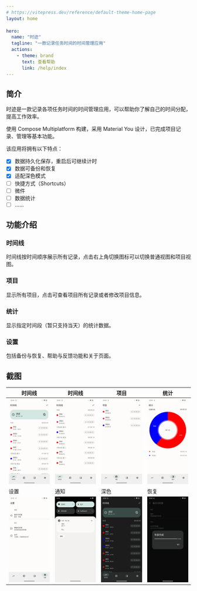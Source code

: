 ```yaml
---
# https://vitepress.dev/reference/default-theme-home-page
layout: home

hero:
  name: "时迹"
  tagline: "一款记录任务时间的时间管理应用"
  actions:
    - theme: brand
      text: 查看帮助
      link: /help/index
---
```


## 简介

时迹是一款记录各项任务时间的时间管理应用，可以帮助你了解自己的时间分配，提高工作效率。

使用 Compose Multiplatform 构建，采用 Material You 设计，已完成项目记录、管理等基本功能。

该应用将拥有以下特点：

- [x] 数据持久化保存，重启后可继续计时
- [x] 数据可备份和恢复
- [x] 适配深色模式
- [ ] 快捷方式（Shortcuts）
- [ ] 微件
- [ ] 数据统计
- [ ] ……

## 功能介绍

### 时间线

时间线按时间顺序展示所有记录，点击右上角切换图标可以切换普通视图和项目视图。

### 项目

显示所有项目，点击可查看项目所有记录或者修改项目信息。

### 统计

显示指定时间段（暂只支持当天）的统计数据。

### 设置

包括备份与恢复、帮助与反馈功能和关于页面。

## 截图

| 时间线                                                       | 时间线                                                       | 项目                                                      | 统计                                                         |
| ------------------------------------------------------------ | ------------------------------------------------------------ | --------------------------------------------------------- | ------------------------------------------------------------ |
| ![timeline-detail](./images/ui/timeline-detail.webp) | ![timeline](./images/ui/timeline.webp)    | ![projects](./images/ui/projects.webp) | ![statistics](./images/ui/statistics.webp) |
| 设置                                                         | 通知                                                         | 深色                                                      | 恢复                                                         |
| ![settings](./images/ui/settings.webp)    | ![notification](./images/ui/notification.webp) | ![dark](./images/ui/dark.webp)         | ![restore](./images/ui/restore.webp)      |
